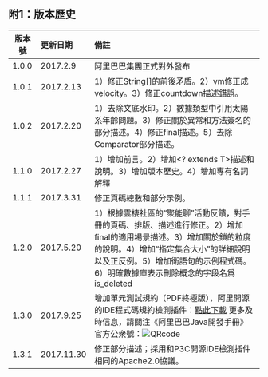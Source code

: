 ## 附1：版本歷史
| 版本號 | 更新日期 | 備註 |
| ------------- |:-------------| :----- |
| 1.0.0     | 2017.2.9 | 阿里巴巴集團正式對外發布 | 
| 1.0.1      | 2017.2.13      |   1）修正String[]的前後矛盾。2）vm修正成velocity。3）修正countdown描述錯誤。 |
| 1.0.2 | 2017.2.20     |    1）去除文底水印。2）數據類型中引用太陽系年齡問題。3）修正關於異常和方法簽名的部分描述。4）修正final描述。5）去除Comparator部分描述。  |
| 1.1.0     | 2017.2.27 | 1）增加前言。2）增加<? extends T>描述和說明。3）增加版本歷史。4）增加專有名詞解釋 | 
| 1.1.1     | 2017.3.31 | 修正頁碼總數和部分示例。 | 
| 1.2.0     | 2017.5.20 | 1）根據雲棲社區的“聚能聊”活動反饋，對手冊的頁碼、排版、描述進行修正。2）增加final的適用場景描述。3）增加關於鎖的粒度的說明。4）增加“指定集合大小”的詳細說明以及正反例。5）增加衛語句的示例程式碼。6）明確數據庫表示刪除概念的字段名爲is_deleted  | 
| 1.3.0     | 2017.9.25 | 增加單元測試規約（PDF終極版），阿里開源的IDE程式碼規約檢測插件：[點此下載](https://github.com/alibaba/p3c) 更多及時信息，請關注《阿里巴巴Java開發手冊》官方公衆號：![QRcode](images/QRcode.jpg)|
| 1.3.1     | 2017.11.30 | 修正部分描述；採用和P3C開源IDE檢測插件相同的Apache2.0協議。 |  
